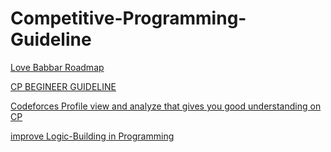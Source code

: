 # Competitive-Programming-Guideline 


[Love Babbar Roadmap](https://youtu.be/PM8gczl7DVw)

[CP BEGINEER GUIDELINE](https://drive.google.com/file/d/1eqC4vfc4mElyCbFWrKcax6u_dnb7X2PB/view?usp=sharing)

[Codeforces Profile view and analyze that gives you good understanding on CP](https://youtu.be/Wmygs7w31YQ)

[improve Logic-Building in Programming](https://youtu.be/pkbske0UWnI)


